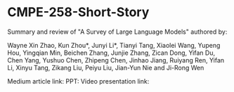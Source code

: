 # CMPE-258-Short-Story
Summary and review of "A Survey of Large Language Models" authored by:

Wayne Xin Zhao, Kun Zhou*, Junyi Li*, Tianyi Tang, Xiaolei Wang, Yupeng Hou, Yingqian Min, Beichen
Zhang, Junjie Zhang, Zican Dong, Yifan Du, Chen Yang, Yushuo Chen, Zhipeng Chen, Jinhao Jiang,
Ruiyang Ren, Yifan Li, Xinyu Tang, Zikang Liu, Peiyu Liu, Jian-Yun Nie and Ji-Rong Wen

Medium article link:
PPT: 
Video presentation link:
